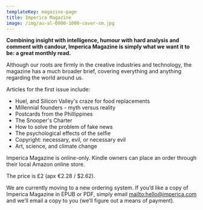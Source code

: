 ```yaml
---
templateKey: magazine-page
title: Imperica Magazine
image: /img/au-al-0900-1000-cover-sm.jpg
---
```

**Combining insight with intelligence, humour with hard analysis and comment with candour, Imperica Magazine is simply what we want it to be: a great monthly read.**

Although our roots are firmly in the creative industries and technology, the magazine has a much broader brief, covering everything and anything regarding the world around us.

Articles for the first issue include:

* Huel, and Silicon Valley's craze for food replacements
* Millennial founders - myth versus reality
* Postcards from the Phillippines
* The Snooper's Charter
* How to solve the problem of fake news
* The psychological effects of the selfie
* Copyright: necessary, evil, or necessary evil
* Art, science, and climate change

Imperica Magazine is online-only. Kindle owners can place an order through their local Amazon online store.

The price is £2 (apx €2.28 / $2.62).

We are currently moving to a new ordering system. If you’d like a copy of Imperica Magazine in EPUB or PDF, simply email <mailto:hello@imperica.com> and we’ll email a copy to you (we’ll figure out a means of payment).
